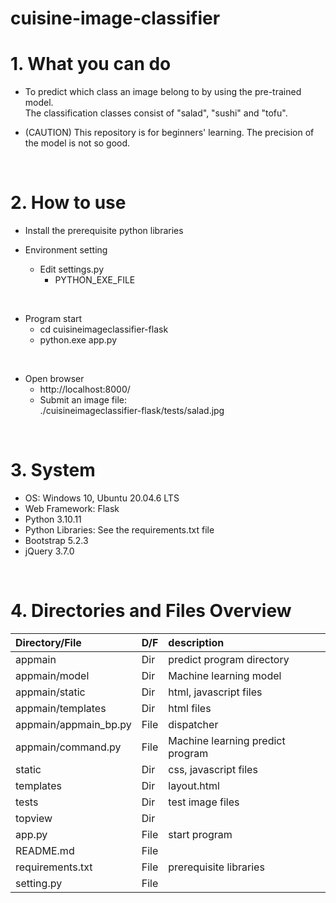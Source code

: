 # cuisine-image-classifier

# 1. What you can do

* To predict which class an image belong to by using the pre-trained model.<br>
  The classification classes consist of "salad", "sushi" and "tofu".

* (CAUTION) This repository is for beginners' learning.  The precision of the model is not so good.

<br>

# 2. How to use

* Install the prerequisite python libraries

* Environment setting
  * Edit settings.py
    * PYTHON_EXE_FILE 

<br>

* Program start
  * cd cuisineimageclassifier-flask
  * python.exe app.py

<br>

* Open browser
  * http://localhost:8000/
  * Submit an image file:<br>
   ./cuisineimageclassifier-flask/tests/salad.jpg

<br>

# 3. System
* OS: Windows 10, Ubuntu 20.04.6 LTS
* Web Framework: Flask
* Python 3.10.11
* Python Libraries: See the requirements.txt file
* Bootstrap 5.2.3
* jQuery 3.7.0

<br>

# 4. Directories and Files Overview

| Directory/File |D/F| description |
| :------------- | :-| :---------- |
| appmain | Dir | predict program directory |
| appmain/model | Dir | Machine learning model |
| appmain/static | Dir | html, javascript files |
| appmain/templates | Dir | html files |
| appmain/appmain_bp.py | File | dispatcher |
| appmain/command.py | File | Machine learning predict program |
| static | Dir | css, javascript files |
| templates | Dir | layout.html |
| tests | Dir | test image files |
| topview | Dir ||
| app.py  | File | start program |
| README.md | File ||
| requirements.txt | File | prerequisite libraries |
| setting.py | File ||
